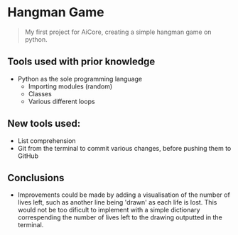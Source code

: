 # Hangman Game

> My first project for AiCore, creating a simple hangman game on python.

## Tools used with prior knowledge

- Python as the sole programming language
    - Importing modules (random)
    - Classes
    - Various different loops

## New tools used:

- List comprehension
- Git from the terminal to commit various changes, before pushing them to GitHub


## Conclusions

- Improvements could be made by adding a visualisation of the number of lives left, such as another line being 'drawn' as each life is lost. This would not be too dificult to implement with a simple dictionary correspending the number of lives left to the drawing outputted in the terminal.